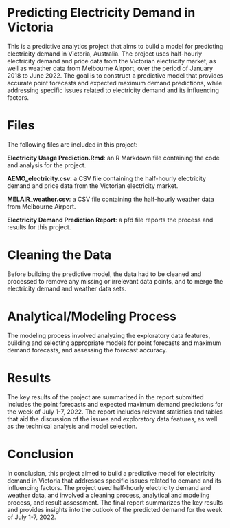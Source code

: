 # Predicting Electricity Demand in Victoria

This is a predictive analytics project that aims to build a model for predicting electricity demand in Victoria, Australia. The project uses half-hourly electricity demand and price data from the Victorian electricity market, as well as weather data from Melbourne Airport, over the period of January 2018 to June 2022. The goal is to construct a predictive model that provides accurate point forecasts and expected maximum demand predictions, while addressing specific issues related to electricity demand and its influencing factors.

# Files

The following files are included in this project:

**Electricity Usage Prediction.Rmd**: an R Markdown file containing the code and analysis for the project.

**AEMO_electricity.csv**: a CSV file containing the half-hourly electricity demand and price data from the Victorian electricity market.

**MELAIR_weather.csv**: a CSV file containing the half-hourly weather data from Melbourne Airport.

**Electricity Demand Prediction Report**: a pfd file reports the process and results for this project.

# Cleaning the Data

Before building the predictive model, the data had to be cleaned and processed to remove any missing or irrelevant data points, and to merge the electricity demand and weather data sets.

# Analytical/Modeling Process

The modeling process involved analyzing the exploratory data features, building and selecting appropriate models for point forecasts and maximum demand forecasts, and assessing the forecast accuracy.

# Results

The key results of the project are summarized in the report submitted includes the point forecasts and expected maximum demand predictions for the week of July 1-7, 2022. The report includes relevant statistics and tables that aid the discussion of the issues and exploratory data features, as well as the technical analysis and model selection.

# Conclusion

In conclusion, this project aimed to build a predictive model for electricity demand in Victoria that addresses specific issues related to demand and its influencing factors. The project used half-hourly electricity demand and weather data, and involved a cleaning process, analytical and modeling process, and result assessment. The final report summarizes the key results and provides insights into the outlook of the predicted demand for the week of July 1-7, 2022.
